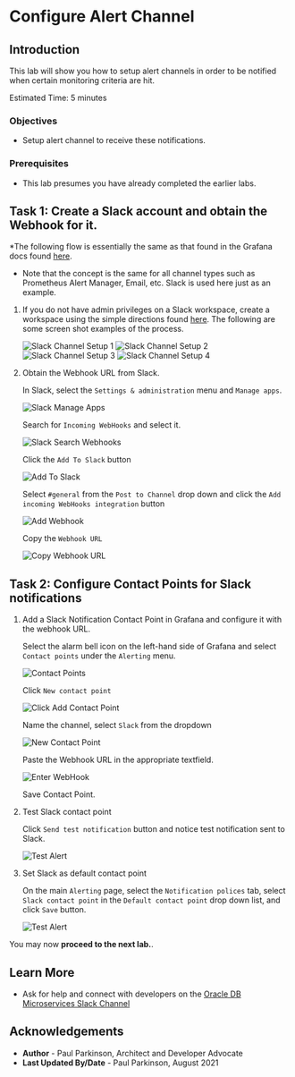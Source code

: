 # Configure Alert Channel

## Introduction

This lab will show you how to setup alert channels in order to be notified when certain monitoring criteria are hit.


Estimated Time:  5 minutes


### Objectives

-   Setup alert channel to receive these notifications. 
  

### Prerequisites

- This lab presumes you have already completed the earlier labs.

## Task 1: Create a Slack account and obtain the Webhook for it.

*The following flow is essentially the same as that found in the Grafana docs found 
    [here](https://grafana.com/blog/2020/02/25/step-by-step-guide-to-setting-up-prometheus-alertmanager-with-slack-pagerduty-and-gmail/). 
    
* Note that the concept is the same for all channel types such as Prometheus Alert Manager, Email, etc. Slack is used here just as an example. 
    
1. If you do not have admin privileges on a Slack workspace, create a workspace using the simple directions found [here](https://slack.com/create#email).  The following are some screen shot examples of the process.

     ![Slack Channel Setup 1](images/slackalertchannelsetup1.png " ")
     ![Slack Channel Setup 2](images/slackalertchannelsetup2.png " ")
     ![Slack Channel Setup 3](images/slackalertchannelsetup3.png " ")
     ![Slack Channel Setup 4](images/slackalertchannelsetup4.png " ")

2.  Obtain the Webhook URL from Slack.

     In Slack, select the `Settings & administration` menu and `Manage apps`.

     ![Slack Manage Apps](images/slack-manageapps.png " ")

     Search for `Incoming WebHooks` and select it.

     ![Slack Search Webhooks](images/searchincomingwebhooks.png " ")
     
     Click the `Add To Slack` button
     
     ![Add To Slack](images/addtoslack.png " ")
     
     Select `#general` from the `Post to Channel` drop down and click the `Add incoming WebHooks integration` button
     
     ![Add Webhook](images/addincomingwebhooksintegration.png " ")
     
     Copy the `Webhook URL` 
     
     ![Copy Webhook URL](images/copythewebhookurl.png " ")
     

## Task 2: Configure Contact Points for Slack notifications

1. Add a Slack Notification Contact Point in Grafana and configure it with the webhook URL.

   Select the alarm bell icon on the left-hand side of Grafana and select `Contact points` under the `Alerting` menu.

     ![Contact Points](images/contactpoints.png " ")

   Click `New contact point`

     ![Click Add Contact Point](images/newcontactpoint.png " ")
     
   Name the channel, select `Slack` from the dropdown 
   
     ![New Contact Point](images/contactpointtypeslack.png " ")
     
   Paste the Webhook URL in the appropriate textfield. 
   
     ![Enter WebHook](images/webhookurlinslack.png " ")

   Save Contact Point.

2. Test Slack contact point

      Click `Send test notification` button and notice test notification sent to Slack.
     
     ![Test Alert](images/testalertinslack.png " ")

3. Set Slack as default contact point

   On the main `Alerting` page, select the `Notification polices` tab, select `Slack contact point` in the  `Default contact point` drop down list, and click `Save` button.

   ![Test Alert](images/notificationpolicies.png " ")
    
You may now **proceed to the next lab.**.

## Learn More

* Ask for help and connect with developers on the [Oracle DB Microservices Slack Channel](https://bit.ly/oracle-db-microservices-help-slack)   

## Acknowledgements
* **Author** - Paul Parkinson, Architect and Developer Advocate
* **Last Updated By/Date** - Paul Parkinson, August 2021
